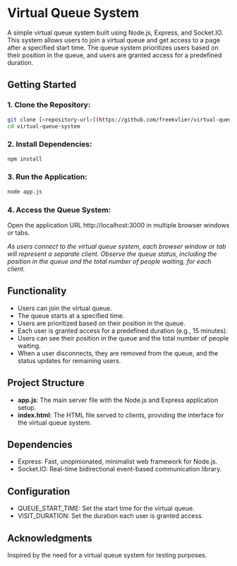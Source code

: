 # Virtual Queue System

A simple virtual queue system built using Node.js, Express, and Socket.IO. This system allows users to join a virtual queue and get access to a page after a specified start time. The queue system prioritizes users based on their position in the queue, and users are granted access for a predefined duration.

## Getting Started

### 1. Clone the Repository:
```bash
git clone [<repository-url>](https://github.com/freekvlier/virtual-queue-system.git)
cd virtual-queue-system
```

### 2. Install Dependencies:
```bash
npm install
```

### 3. Run the Application:

```bash
node app.js
```
### 4. Access the Queue System:
Open the application URL http://localhost:3000 in multiple browser windows or tabs.

*As users connect to the virtual queue system, each browser window or tab will represent a separate client. Observe the queue status, including the position in the queue and the total number of people waiting, for each client.*

## Functionality
- Users can join the virtual queue.
- The queue starts at a specified time.
- Users are prioritized based on their position in the queue.
- Each user is granted access for a predefined duration (e.g., 15 minutes).
- Users can see their position in the queue and the total number of people waiting.
- When a user disconnects, they are removed from the queue, and the status updates for remaining users.

## Project Structure

- **app.js**:  The main server file with the Node.js and Express application setup.
- **index.html**: The HTML file served to clients, providing the interface for the virtual queue system.

## Dependencies
- Express: Fast, unopinionated, minimalist web framework for Node.js.
- Socket.IO: Real-time bidirectional event-based communication library.

## Configuration
- QUEUE_START_TIME: Set the start time for the virtual queue.
- VISIT_DURATION: Set the duration each user is granted access.

## Acknowledgments
Inspired by the need for a virtual queue system for testing purposes.
